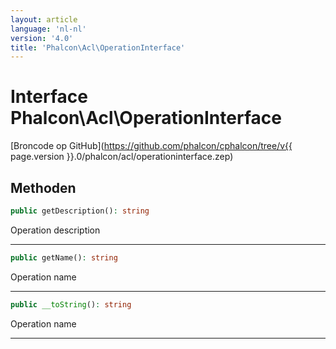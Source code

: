 ```yaml
---
layout: article
language: 'nl-nl'
version: '4.0'
title: 'Phalcon\Acl\OperationInterface'
---
```

# Interface **Phalcon\Acl\OperationInterface**

[Broncode op GitHub](https://github.com/phalcon/cphalcon/tree/v{{ page.version }}.0/phalcon/acl/operationinterface.zep)

## Methoden

```php
public getDescription(): string
```

Operation description

* * *

```php
public getName(): string
```

Operation name

* * *

```php
public __toString(): string
```

Operation name

* * *